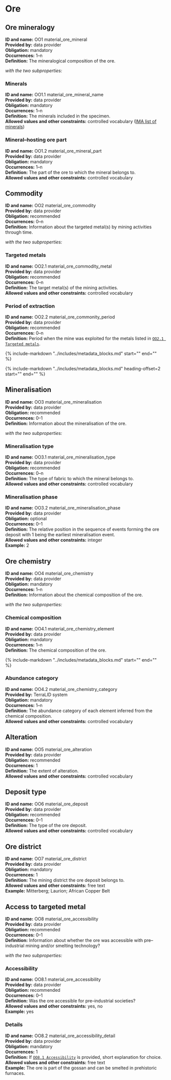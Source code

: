 # Ore

## Ore mineralogy
**ID and name:** OO1 material_ore_mineral  
**Provided by:** data provider  
**Obligation:** mandatory  
**Occurrences:** 1–n  
**Definition:** The mineralogical composition of the ore.  

*with the two subproperties:*  

### Minerals
**ID and name:** OO1.1 material_ore_mineral_name  
**Provided by:** data provider  
**Obligation:** mandatory  
**Occurrences:** 1–n  
**Definition:** The minerals included in the specimen.  
**Allowed values and other constraints:** controlled vocabulary ([IMA list of minerals](https://rruff.info/ima/))  

### Mineral–hosting ore part
**ID and name:** OO1.2 material_ore_mineral_part  
**Provided by:** data provider  
**Obligation:** mandatory  
**Occurrences:** 1–n  
**Definition:** The part of the ore to which the mineral belongs to.  
**Allowed values and other constraints:** controlled vocabulary  

## Commodity
**ID and name:** OO2 material_ore_commodity  
**Provided by:** data provider  
**Obligation:** recommended  
**Occurrences:** 0–n  
**Definition:** Information about the targeted metal(s) by mining activities through time.  

*with the two subproperties:*  

### Targeted metals
**ID and name:** OO2.1 material_ore_commodity_metal  
**Provided by:** data provider  
**Obligation:** recommended  
**Occurrences:** 0–n  
**Definition:** The target metal(s) of the mining activities.  
**Allowed values and other constraints:** controlled vocabulary  

### Period of extraction
**ID and name:** OO2.2 material_ore_commonity_period  
**Provided by:** data provider  
**Obligation:** recommended  
**Occurrences:** 0–n  
**Definition:** Period when the mine was exploited for the metals listed in [`OO2.1 Targeted metals`](metadata_ore.md#21-targeted-metals).  

{%
  include-markdown "../includes/metadata_blocks.md"
  start="<!--dating-start-->"
  end="<!--dating-end-->"
%}

{%
  include-markdown "../includes/metadata_blocks.md"
  heading-offset=2
  start="<!--relation-start-->"
  end="<!--relation-end-->"
%}

## Mineralisation
**ID and name:** OO3 material_ore_mineralisation  
**Provided by:** data provider  
**Obligation:** recommended  
**Occurrences:** 0–1  
**Definition:** Information about the mineralisation of the ore.  

*with the two subproperties:*  

### Mineralisation type
**ID and name:** OO3.1 material_ore_mineralisation_type  
**Provided by:** data provider  
**Obligation:** recommended  
**Occurrences:** 0–n  
**Definition:** The type of fabric to which the mineral belongs to.  
**Allowed values and other constraints:** controlled vocabulary  

### Mineralisation phase
**ID and name:** OO3.2 material_ore_mineralisation_phase  
**Provided by:** data provider  
**Obligation:** optional  
**Occurrences:** 0–1  
**Definition:** The relative position in the sequence of events forming the ore deposit with 1 being the earliest mineralisation event.  
**Allowed values and other constraints:** integer  
**Example:** 2  

## Ore chemistry
**ID and name:** OO4 material_ore_chemistry  
**Provided by:** data provider  
**Obligation:** mandatory  
**Occurrences:** 1–n  
**Definition:** Information about the chemical composition of the ore.  

*with the two subproperties:*  

### Chemical composition
**ID and name:** OO4.1 material_ore_chemistry_element  
**Provided by:** data provider  
**Obligation:** mandatory  
**Occurrences:** 1–n  
**Definition:** The chemical composition of the ore.  

{%
  include-markdown "../includes/metadata_blocks.md"
  start="<!--chemistry-start-->"
  end="<!--chemistry-end-->"
%}

### Abundance category
**ID and name:** OO4.2 material_ore_chemistry_category  
**Provided by:** TerraLID system  
**Obligation:** mandatory  
**Occurrences:** 1–n  
**Definition:** The abundance category of each element inferred from the chemical composition.  
**Allowed values and other constraints:** controlled vocabulary  

## Alteration
**ID and name:** OO5 material_ore_alteration  
**Provided by:** data provider  
**Obligation:** recommended  
**Occurrences:** 1  
**Definition:** The extent of alteration.  
**Allowed values and other constraints:** controlled vocabulary  

## Deposit type
**ID and name:** OO6 material_ore_deposit  
**Provided by:** data provider  
**Obligation:** recommended  
**Occurrences:** 0–1  
**Definition:** The type of the ore deposit.  
**Allowed values and other constraints:** controlled vocabulary  

## Ore district
**ID and name:** OO7 material_ore_district  
**Provided by:** data provider  
**Obligation:** mandatory  
**Occurrences:** 1  
**Definition:** The mining district the ore deposit belongs to.  
**Allowed values and other constraints:** free text  
**Example:** Mitterberg; Laurion; African Copper Belt  

## Access to targeted metal
**ID and name:** OO8 material_ore_accessibility  
**Provided by:** data provider  
**Obligation:** recommended  
**Occurrences:** 0–1  
**Definition:** Information about whether the ore was accessible with pre–industrial mining and/or smelting technology?  

*with the two subproperties:*  

### Accessibility
**ID and name:** OO8.1 material_ore_accessibility  
**Provided by:** data provider  
**Obligation:** recommended  
**Occurrences:** 0–1  
**Definition:** Was the ore accessible for pre–industrial societies?  
**Allowed values and other constraints:** yes, no  
**Example:** yes  

### Details
**ID and name:** OO8.2 material_ore_accessibility_detail  
**Provided by:** data provider  
**Obligation:** mandatory  
**Occurrences:** 1  
**Definition:** If [`OO8.1 Accessibility`](metadata_ore.md#81-accessibility) is provided, short explanation for choice.  
**Allowed values and other constraints:** free text  
**Example:** The ore is part of the gossan and can be smelted in prehistoric furnaces.  
